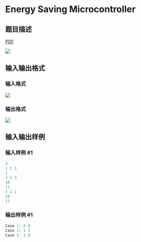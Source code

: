 # Energy Saving Microcontroller

## 题目描述

[problemUrl]: https://uva.onlinejudge.org/index.php?option=com_onlinejudge&Itemid=8&category=117&page=show_problem&problem=2764

[PDF](https://uva.onlinejudge.org/external/117/p11717.pdf)

![](https://cdn.luogu.com.cn/upload/vjudge_pic/UVA11717/d5b92cc5810c137a1dc5d7e8cc0ced75e5176d26.png)

## 输入输出格式

### 输入格式

![](https://cdn.luogu.com.cn/upload/vjudge_pic/UVA11717/0c363aca53082418b69566b221f77d762480e7a8.png)

### 输出格式

![](https://cdn.luogu.com.cn/upload/vjudge_pic/UVA11717/d82c7d776a54d2356c97fcb4811316a76bd8ce77.png)

## 输入输出样例

### 输入样例 #1

```cpp
3
1 2 3
1
2 2 3
10
11
2 2 1
10
11
```


### 输出样例 #1

```cpp
Case 1: 0 0
Case 2: 1 1
Case 3: 1 0
```


